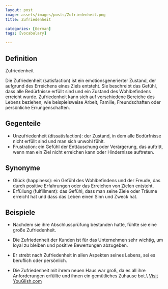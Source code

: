 ```yaml
---
layout: post
image: assets/images/posts/Zufriedenheit.png
title: Zufriedenheit

categories: [German]
tags: [vocabulary]

---
```


## Definition

Zufriedenheit 

Die Zufriedenheit (satisfaction) ist ein emotionsgenerierter Zustand, der aufgrund des Erreichens eines Ziels entsteht. Sie beschreibt das Gefühl, dass alle Bedürfnisse erfüllt sind und ein Zustand des Wohlbefindens erreicht wurde. Zufriedenheit kann sich auf verschiedene Bereiche des Lebens beziehen, wie beispielsweise Arbeit, Familie, Freundschaften oder persönliche Errungenschaften.

## Gegenteile

- Unzufriedenheit (dissatisfaction): der Zustand, in dem alle Bedürfnisse nicht erfüllt sind und man sich unwohl fühlt.
- Frustration: ein Gefühl der Enttäuschung oder Verärgerung, das auftritt, wenn man ein Ziel nicht erreichen kann oder Hindernisse auftreten.

## Synonyme

- Glück (happiness): ein Gefühl des Wohlbefindens und der Freude, das durch positive Erfahrungen oder das Erreichen von Zielen entsteht.
- Erfüllung (fulfillment): das Gefühl, dass man seine Ziele oder Träume erreicht hat und dass das Leben einen Sinn und Zweck hat.

## Beispiele

- Nachdem sie ihre Abschlussprüfung bestanden hatte, fühlte sie eine große Zufriedenheit.

- Die Zufriedenheit der Kunden ist für das Unternehmen sehr wichtig, um loyal zu bleiben und positive Bewertungen abzugeben.

- Er strebt nach Zufriedenheit in allen Aspekten seines Lebens, sei es beruflich oder persönlich.

- Die Zufriedenheit mit ihrem neuen Haus war groß, da es all ihre Anforderungen erfüllte und ihnen ein gemütliches Zuhause bot.\ <a id="yg-widget-0" class="youglish-widget" data-query="Zufriedenheit" data-lang="german" data-components="8412" data-auto-start="0" data-bkg-color="theme_light" data-title="How%20to%20pronounce%20Zufriedenheit%20in%20German"  rel="nofollow" href="https://youglish.com">Visit YouGlish.com</a><script async src="https://youglish.com/public/emb/widget.js" charset="utf-8"></script>